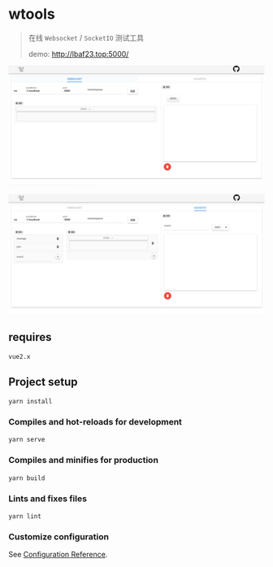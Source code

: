 # wtools

>在线 `Websocket` / `SocketIO` 测试工具
> 
> 
> demo: http://lbaf23.top:5000/

![](images/websocket1.png)

![](images/socketio1.png)

## requires
```aidl
vue2.x
```

## Project setup
```
yarn install
```

### Compiles and hot-reloads for development
```
yarn serve
```

### Compiles and minifies for production
```
yarn build
```

### Lints and fixes files
```
yarn lint
```

### Customize configuration
See [Configuration Reference](https://cli.vuejs.org/config/).
